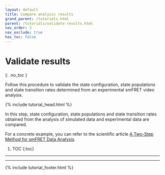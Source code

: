 ```yaml
---
layout: default
title: Compare analysis results
grand_parent: /tutorials.html
parent: /tutorials/validate-results.html
nav_order: 3
nav_exclude: true
has_toc: false
---
```




# Validate results
{: .no_toc }

Follow this procedure to validate the state configuration, state populations and state transition rates determined from an experimental smFRET video analysis.

{% include tutorial_head.html %}

In this step, state configuration, state populations and state transition rates obtained from the analysis of simulated data and experimental data are compared.

For a concrete example, you can refer to the scientific article 
[A Two-Step Method for smFRET Data Analysis](https://pubs.acs.org/doi/10.1021/acs.jpcb.6b05697).

1. TOC
{:toc}

---
	
---

{% include tutorial_footer.html %}
